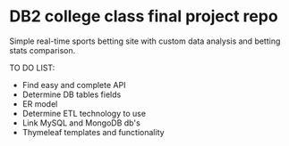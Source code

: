# DB2 college class final project repo
Simple real-time sports betting site with custom data analysis and betting stats comparison.

TO DO LIST:

- Find easy and complete API
- Determine DB tables fields
- ER model
- Determine ETL technology to use
- Link MySQL and MongoDB db's
- Thymeleaf templates and functionality
